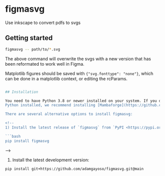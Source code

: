 # figmasvg

Use inkscape to convert pdfs to svgs

## Getting started

```bash
figmasvg -- path/to/*.svg
```

The above command will overwrite the svgs with a new version that has been reformated to work well in Figma.

Matplotlib figures should be saved with `{"svg.fonttype": "none"}`, which can be done in a matplotlib context, or editing the rcParams.

````bash

## Installation

You need to have Python 3.8 or newer installed on your system. If you don't have
Python installed, we recommend installing [Mambaforge](https://github.com/conda-forge/miniforge#mambaforge).

There are several alternative options to install figmasvg:

<!--
1) Install the latest release of `figmasvg` from `PyPI <https://pypi.org/project/figmasvg/>`_:

```bash
pip install figmasvg
````

-->

1. Install the latest development version:

```bash
pip install git+https://github.com/adamgayoso/figmasvg.git@main
```
